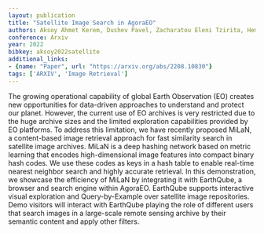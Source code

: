 ```yaml
---
layout: publication
title: "Satellite Image Search in AgoraEO"
authors: Aksoy Ahmet Kerem, Dushev Pavel, Zacharatou Eleni Tzirita, Hemsen Holmer, Charfuelan Marcela, Quiané-Ruiz Jorge-Arnulfo, Demir Begüm, Markl Volker
conference: Arxiv
year: 2022
bibkey: aksoy2022satellite
additional_links:
- {name: "Paper", url: "https://arxiv.org/abs/2208.10830"}
tags: ['ARXIV', 'Image Retrieval']
---
```

The growing operational capability of global Earth Observation (EO) creates new opportunities for data-driven approaches to understand and protect our planet. However, the current use of EO archives is very restricted due to the huge archive sizes and the limited exploration capabilities provided by EO platforms. To address this limitation, we have recently proposed MiLaN, a content-based image retrieval approach for fast similarity search in satellite image archives. MiLaN is a deep hashing network based on metric learning that encodes high-dimensional image features into compact binary hash codes. We use these codes as keys in a hash table to enable real-time nearest neighbor search and highly accurate retrieval. In this demonstration, we showcase the efficiency of MiLaN by integrating it with EarthQube, a browser and search engine within AgoraEO. EarthQube supports interactive visual exploration and Query-by-Example over satellite image repositories. Demo visitors will interact with EarthQube playing the role of different users that search images in a large-scale remote sensing archive by their semantic content and apply other filters.
